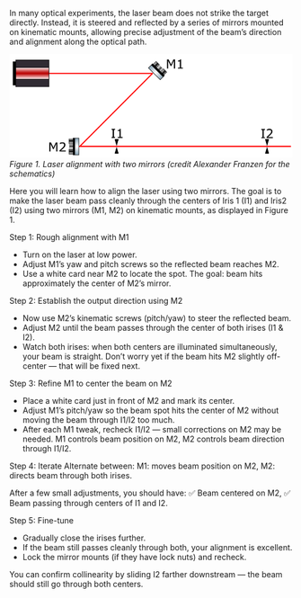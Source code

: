 In many optical experiments, the laser beam does not strike the target directly. Instead, it is steered and reflected by a series of mirrors mounted on kinematic mounts, allowing precise adjustment of the beam’s direction and alignment along the optical path.

![Alignment](../assets/Alignment.png)<br>
*Figure 1. Laser alignment with two mirrors (credit Alexander Franzen for the schematics)*

Here you will learn how to align the laser using two mirrors. The goal is to make the laser beam pass cleanly through the centers of Iris 1 (I1) and Iris2 (I2) using two mirrors (M1, M2) on kinematic mounts, as displayed in Figure 1.

Step 1: Rough alignment with M1
- Turn on the laser at low power.
- Adjust M1’s yaw and pitch screws so the reflected beam reaches M2.
- Use a white card near M2 to locate the spot.
The goal: beam hits approximately the center of M2’s mirror.

Step 2: Establish the output direction using M2
- Now use M2’s kinematic screws (pitch/yaw) to steer the reflected beam.
- Adjust M2 until the beam passes through the center of both irises (I1 & I2).
- Watch both irises: when both centers are illuminated simultaneously, your beam is straight.
Don’t worry yet if the beam hits M2 slightly off-center — that will be fixed next.

Step 3: Refine M1 to center the beam on M2
- Place a white card just in front of M2 and mark its center.
- Adjust M1’s pitch/yaw so the beam spot hits the center of M2 without moving the beam through I1/I2 too much.
- After each M1 tweak, recheck I1/I2 — small corrections on M2 may be needed.
M1 controls beam position on M2,
M2 controls beam direction through I1/I2.

Step 4: Iterate
Alternate between:
M1: moves beam position on M2,
M2: directs beam through both irises.

After a few small adjustments, you should have:
✅ Beam centered on M2,
✅ Beam passing through centers of I1 and I2.

Step 5: Fine-tune
- Gradually close the irises further.
- If the beam still passes cleanly through both, your alignment is excellent.
- Lock the mirror mounts (if they have lock nuts) and recheck.

You can confirm collinearity by sliding I2 farther downstream — the beam should still go through both centers.
